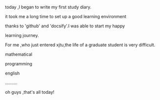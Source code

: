 today ,I began to write my first study diary. 

it took me a long time to set up a good learning environment

thanks to 'github' and 'docsify'.I was able to start my happy 

learning journey.

For me ,who just entered xjtu,the life of a graduate student is very difficult.

mathematical

programming 

english

..........

oh guys ,that's all today!





